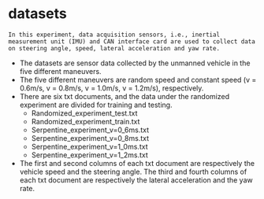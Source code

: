 # datasets
    In this experiment, data acquisition sensors, i.e., inertial measurement unit (IMU) and CAN interface card are used to collect data on steering angle, speed, lateral acceleration and yaw rate.
* The datasets are sensor data collected by the unmanned vehicle in the five different maneuvers. 
* The five different maneuvers are random speed and constant speed (v = 0.6m/s, v = 0.8m/s, v = 1.0m/s, v = 1.2m/s), respectively.
* There are six txt documents, and the data under the randomized experiment are divided for training and testing.
    * Randomized_experiment_test.txt
    * Randomized_experiment_train.txt
    * Serpentine_experiment_v=0_6ms.txt
    * Serpentine_experiment_v=0_8ms.txt
    * Serpentine_experiment_v=1_0ms.txt
    * Serpentine_experiment_v=1_2ms.txt
* The first and second columns of each txt document are respectively the vehicle speed and the steering angle. The third and fourth columns of each txt document are respectively the lateral acceleration and the yaw rate.

